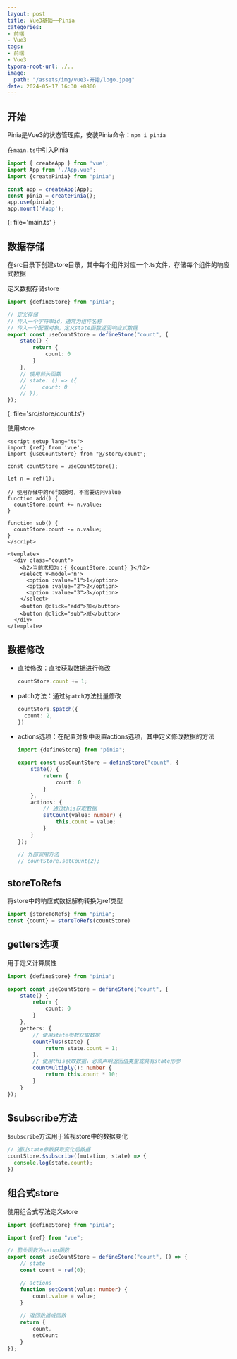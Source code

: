 ```yaml
---
layout: post
title: Vue3基础——Pinia
categories:
- 前端
- Vue3
tags:
- 前端
- Vue3
typora-root-url: ./..
image:
  path: "/assets/img/vue3-开始/logo.jpeg"
date: 2024-05-17 16:30 +0800
---
```

## 开始

Pinia是Vue3的状态管理库，安装Pinia命令：`npm i pinia`

在`main.ts`中引入Pinia

```ts
import { createApp } from 'vue';
import App from './App.vue';
import {createPinia} from "pinia";

const app = createApp(App);
const pinia = createPinia();
app.use(pinia);
app.mount('#app');
```
{: file='main.ts' }

## 数据存储

在src目录下创建store目录，其中每个组件对应一个.ts文件，存储每个组件的响应式数据

定义数据存储store

```ts
import {defineStore} from "pinia";

// 定义存储
// 传入一个字符串id，通常为组件名称
// 传入一个配置对象，定义state函数返回响应式数据
export const useCountStore = defineStore("count", {
    state() {
        return {
            count: 0
        }
    },
    // 使用箭头函数
    // state: () => ({
    //     count: 0
    // }),
});
```
{: file='src/store/count.ts'}

使用store

```vue
<script setup lang="ts">
import {ref} from 'vue';
import {useCountStore} from "@/store/count";

const countStore = useCountStore();

let n = ref(1);

// 使用存储中的ref数据时，不需要访问value
function add() {
  countStore.count += n.value;
}

function sub() {
  countStore.count -= n.value;
}
</script>

<template>
  <div class="count">
    <h2>当前求和为：{ {countStore.count} }</h2>
    <select v-model='n'>
      <option :value="1">1</option>
      <option :value="2">2</option>
      <option :value="3">3</option>
    </select>
    <button @click="add">加</button>
    <button @click="sub">减</button>
  </div>
</template>
```

## 数据修改

-   直接修改：直接获取数据进行修改

    ```ts
    countStore.count += 1;
    ```

-   patch方法：通过`$patch`方法批量修改

    ```ts
    countStore.$patch({
      count: 2,
    })
    ```

-   actions选项：在配置对象中设置actions选项，其中定义修改数据的方法

    ```ts
    import {defineStore} from "pinia";
    
    export const useCountStore = defineStore("count", {
        state() {
            return {
                count: 0
            }
        },
        actions: {
            // 通过this获取数据
            setCount(value: number) {
                this.count = value;
            }
        }
    });
    
    // 外部调用方法
    // countStore.setCount(2);
    ```

## storeToRefs

将store中的响应式数据解构转换为ref类型

```ts
import {storeToRefs} from "pinia";
const {count} = storeToRefs(countStore)
```

## getters选项

用于定义计算属性

```ts
import {defineStore} from "pinia";

export const useCountStore = defineStore("count", {
    state() {
        return {
            count: 0
        }
    },
    getters: {
        // 使用state参数获取数据
        countPlus(state) {
            return state.count + 1;
        },
        // 使用this获取数据，必须声明返回值类型或具有state形参
        countMultiply(): number {
            return this.count * 10;
        }
    }
});
```

## $subscribe方法

`$subscribe`方法用于监视store中的数据变化

```ts
// 通过state参数获取变化后数据
countStore.$subscribe((mutation, state) => {
  console.log(state.count);
})
```

## 组合式store

使用组合式写法定义store

```ts
import {defineStore} from "pinia";

import {ref} from "vue";

// 箭头函数为setup函数
export const useCountStore = defineStore("count", () => {
    // state
    const count = ref(0);

    // actions
    function setCount(value: number) {
        count.value = value;
    }
    
    // 返回数据或函数
    return {
        count,
        setCount
    }
});
```

